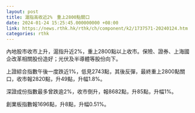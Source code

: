 ```yaml
---
layout: post
title: 滬指高收近2%　重上2800點關口
date: 2024-01-24 15:25:45.000000000 +08:00
link: https://news.rthk.hk/rthk/ch/component/k2/1737571-20240124.htm
categories: rthk
---
```


內地股市收市上升，滬指升近2%，重上2800點以上收市。保險、證券、上海國企改革相關股份造好；光伏及半導體等股份向下。

上證綜合指數午後一度跌近1%，低見2743點，其後反彈，最終重上2800點關口，收市報2820點，升49點，升幅1.8%。

深證成份指數最多曾跌逾2%，收市倒升，報8682點，升85點，升幅1%。

創業板指數報1696點，升8點，升幅0.51%。

